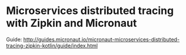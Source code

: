 # Microservices distributed tracing with Zipkin and Micronaut #

Guide: http://guides.micronaut.io/micronaut-microservices-distributed-tracing-zipkin-kotlin/guide/index.html

